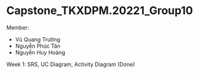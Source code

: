 # Capstone_TKXDPM.20221_Group10
Member: 
- Vũ Quang Trường
- Nguyễn Phúc Tân
- Nguyễn Huy Hoàng

Week 1: SRS, UC Diagram, Activity Diagram (Done)
